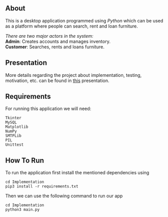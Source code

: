 ## About
This is a desktop application programmed using *Python* which can be used as a platform where people can search, rent and loan furniture. 

*There are two major actors in the system:* <br>
**Admin**: Creates accounts and manages inventory. <br>
**Customer**: Searches, rents and loans furniture.

## Presentation
More details regarding the project about implementation, testing, motivation, etc. can be found in [this](https://github.com/suryam35/Software-Lab-Project-FRSS/blob/main/FRSSPresentationFinal.pdf) presentation.

## Requirements
For running this application we will need:
```
Tkinter
MySQL
Matplotlib
NumPy
SMTPLib
PIL
Unittest
```

## How To Run
To run the application first install the mentioned dependencies using
```
cd Implementation
pip3 install -r requirements.txt
```
Then we can use the following command to run our app
```
cd Implementation
python3 main.py
```
